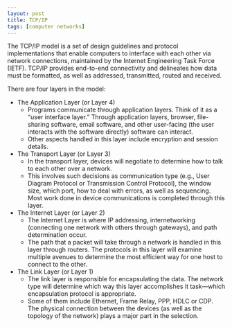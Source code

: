 ```yaml
---
layout: post
title: TCP/IP
tags: [computer networks]
---
```


The TCP/IP model is a set of design guidelines and protocol implementations that enable computers to interface with each other via network connections, maintained by the Internet Engineering Task Force (IETF). TCP/IP provides end-to-end connectivity and delineates how data must be formatted, as well as addressed, transmitted, routed and received.

There are four layers in the model:

- The Application Layer (or Layer 4)
  - Programs communicate through application layers. Think of it as a “user interface layer.” Through application layers, browser, file-sharing software, email software, and other user-facing (the user interacts with the software directly) software can interact.
  - Other aspects handled in this layer include encryption and session details.
- The Transport Layer (or Layer 3)
  - In the transport layer, devices will negotiate to determine how to talk to each other over a network.
  - This involves such decisions as communication type (e.g., User Diagram Protocol or Transmission Control Protocol), the window size, which port, how to deal with errors, as well as sequencing. Most work done in device communications is completed through this layer.
- The Internet Layer (or Layer 2)
  - The Internet Layer is where IP addressing, internetworking (connecting one network with others through gateways), and path determination occur.
  - The path that a packet will take through a network is handled in this layer through routers. The protocols in this layer will examine multiple avenues to determine the most efficient way for one host to connect to the other.
- The Link Layer (or Layer 1)
  - The link layer is responsible for encapsulating the data. The network type will determine which way this layer accomplishes it task—which encapsulation protocol is appropriate.
  - Some of them include Ethernet, Frame Relay, PPP, HDLC or CDP. The physical connection between the devices (as well as the topology of the network) plays a major part in the selection.
